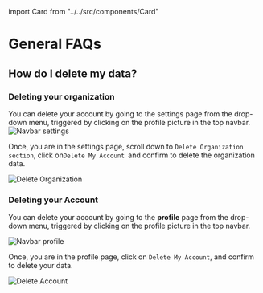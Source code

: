 import Card from "../../src/components/Card"


# General FAQs

## How do I delete my data?
### Deleting your organization
You can delete your account by going to the settings page from the drop-down menu, triggered by clicking on the profile picture in the top navbar.
![Navbar settings](https://s.vrgmetri.com/gb-web/portal-docs/assets/img/screenshots/navbar-settings.png)

 Once, you are in the settings page, scroll down to `Delete Organization section`, click on`Delete My Account `and confirm to delete the organization data.

 ![Delete Organization](https://s.vrgmetri.com/gb-web/portal-docs/assets/img/screenshots/delete-org.png)

 ### Deleting your Account
 You can delete your account by going to the **profile** page from the drop-down menu, triggered by clicking on the profile picture in the top navbar.

 ![Navbar profile](https://s.vrgmetri.com/gb-web/portal-docs/assets/img/screenshots/navbar-profile.png)

Once, you are in the profile page, click on `Delete My Account`, and confirm to delete your data.

![Delete Account](https://s.vrgmetri.com/gb-web/portal-docs/assets/img/screenshots/delete-account.png)

 

